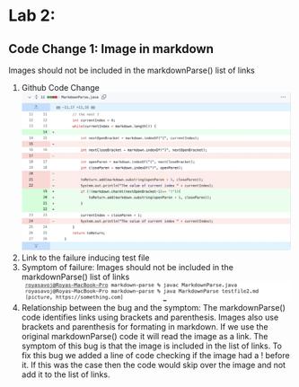 # Lab 2: 
## Code Change 1: Image in markdown
 Images should not be included in the markdownParse() list of links
 1. Github Code Change 
 ![image](Change1_GithubCodeChange.png)
 2. Link to the failure inducing test file 
 []()
 3. Symptom of failure:  Images should not be included in the markdownParse() list of links
 ![image](Change1_Symptom.png)
 4. Relationship between the bug and the symptom: The markdownParse() code identifies links using brackets and parenthesis. Images also use brackets and parenthesis for formating in markdown. If we use the original markdownParse() code it will read the image as a link. The symptom of this bug is that the image is included in the list of links. To fix this bug we added a line of code checking if the image had a ! before it. If this was the case then the code would skip over the image and not add it to the list of links.

 
